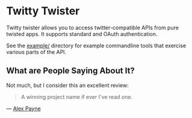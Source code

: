 # Twitty Twister

Twitty twister allows you to access twitter-compatible APIs from pure twisted
apps. It supports standard and OAuth authentication.

See the [example/](/dustin/twitty-twister/tree/master/example/) directory
for example commandline tools that exercise various parts of the API.

## What are People Saying About It?

Not much, but I consider this an excellent review:

> A winning project name if ever I've read one.

&mdash; [Alex Payne][1]

[1]:http://groups.google.com/group/twitter-development-talk/msg/715b851379ed4e19

